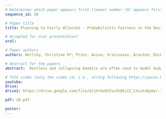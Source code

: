 ```yaml
---
# Determines which paper appears first (lowest number (0) appears first)
sequence_id: 20

# Paper title
title: Planning to Fairly Allocate - Probabilistic Fairness in the Restless Bandit Setting

# Accepted for oral presentation?
oral: 

# Paper authors
authors: Herlihy, Christine R*; Prins, Aviva; Srinivasan, Aravind; Dickerson, John P

# Abstract for the papers
abstract:  Restless and collapsing bandits are often used to model budget-constrained resource allocation in settings where receiving the resource increases the probability that an arm will transition to, or remain in, a desirable state. However, SOTA Whittle-index-based approaches to this planning problem either do not consider fairness among arms, or incentivize fairness without guaranteeing it. We introduce ProbFair, an algorithm which finds the best (reward-maximizing) policy that - (a) satisfies the budget constraint; and (b) enforces bounds $[\ell, u]$ on the probability of being pulled at each timestep. We evaluate our algorithm on a real-world application, where interventions support continuous positive airway pressure (CPAP) therapy adherence among patients, as well as on a broader class of synthetic transition matrices. ProbFair preserves utility while providing fairness guarantees.

# Talk video (only the video id; i.e., string following https://youtu.be/)
youtube: 
drive:
drive2: https://drive.google.com/file/d/1XrduOI5vz5hOkiIZ_LhvztaQyHyr-lVe/view?usp=sharing

pdf: 20.pdf

poster:  
---
```

